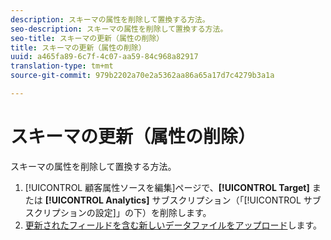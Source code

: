 ```yaml
---
description: スキーマの属性を削除して置換する方法。
seo-description: スキーマの属性を削除して置換する方法。
seo-title: スキーマの更新（属性の削除）
title: スキーマの更新（属性の削除）
uuid: a465fa89-6c7f-4c07-aa59-84c968a82917
translation-type: tm+mt
source-git-commit: 979b2202a70e2a5362aa86a65a17d7c4279b3a1a

---
```



# スキーマの更新（属性の削除）

スキーマの属性を削除して置換する方法。


1. [!UICONTROL 顧客属性ソースを編集]ページで、**[!UICONTROL Target]** または **[!UICONTROL Analytics]** サブスクリプション（「[!UICONTROL サブスクリプションの設定]」の下）を削除します。
1. [更新されたフィールドを含む新しいデータファイルをアップロード](../attributes/t-crs-usecase.md#task_BCC327B2A0EF4A1BBB2934013AB92B78)します。

